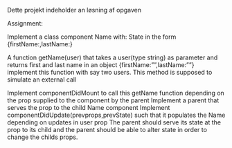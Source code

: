Dette projekt indeholder an løsning af opgaven

Assignment:

Implement a class component Name with:
State in the form {firstName:,lastName:}

A function  getName(user) that takes a user(type string) as parameter and returns first and last name in an object {firstName:””,lastName:””}
implement this function with say two users.
This method is supposed to simulate an external call

Implement componentDidMount to call this getName function depending on the prop supplied to the component by the parent
Implement a parent that serves the prop to the child Name component
Implement componentDidUpdate(prevprops,prevState) such that it populates the Name depending on updates in user prop
The parent should serve its state at the prop to its child and the parent should be able to alter state in order to change the childs props. 

